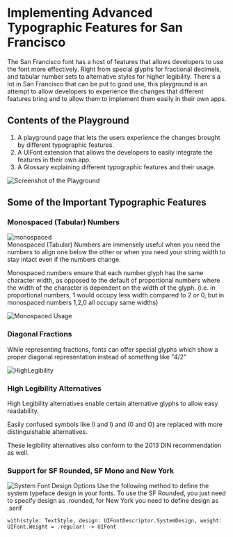 # Implementing Advanced Typographic Features for San Francisco
The San Francisco font has a host of features that allows developers to use the font more effectively. Right from special glyphs for fractional decimels, and tabular number sets to alternative styles for higher legibility. There's a lot in San Francisco that can be put to good use, this playground is an attempt to allow developers to experience the changes that different features bring and to allow them to implement them easily in their own apps.

## Contents of the Playground
1. A playground page that lets the users experience the changes brought by different typographic features.
2. A UIFont extension that allows the developers to easily integrate the features in their own app.
3. A Glossary explaining different typographic features and their usage.

![Screenshot of the Playground][playgroundScreen]

## Some of the Important Typographic Features

### Monospaced (Tabular) Numbers
![monospaced][monospaced]  
Monospaced (Tabular) Numbers are immensely useful when you need the numbers to align one below the other or when you need your string width to stay intact even if the numbers change. 

Monospaced numbers ensure that each number glyph has the same character width, as opposed to the default of proportional numbers where the width of the character is dependent on the width of the glyph. (i.e. in proportional numbers, 1 would occupy less width compared to 2 or 0, but in monospaced numbers 1,2,0 all occupy same widths)

![Monospaced Usage][monospacedUsage]

### Diagonal Fractions
While representing fractions, fonts can offer special glyphs which show a proper diagonal representation instead of something like "4/2"

![HighLegibility][legibility]

### High Legibility Alternatives
High Legibility alternatives enable certain alternative glyphs to allow easy readability.

Easily confused symbols like (I and l) and (0 and O) are replaced with more distinguishable alternatives. 

These legibility alternatives also conform to the 2013 DIN recommendation as well.  

### Support for SF Rounded, SF Mono and New York
![System Font Design Options][design]
Use the following method to define the system typeface design in your fonts. To use the SF Rounded, you just need to specify design as .rounded, for New York you need to define design as .serif

    with(style: TextStyle, design: UIFontDescriptor.SystemDesign, weight: UIFont.Weight = .regular) -> UIFont

[design]: http://thetangible.in/pixels/sfpro/design_font.png
[playgroundScreen]:http://thetangible.in/pixels/sfpro/playgroundScreen.png
[monospaced]:http://thetangible.in/pixels/sfpro/monovprop.png  
[monospacedUsage]:http://thetangible.in/pixels/sfpro/monoprop.png  
[legibility]:http://thetangible.in/pixels/sfpro/confused.png  
